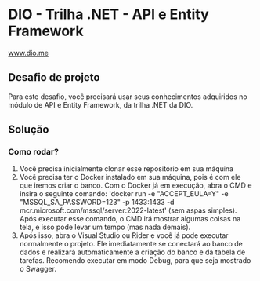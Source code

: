 # DIO - Trilha .NET - API e Entity Framework
www.dio.me

## Desafio de projeto
Para este desafio, você precisará usar seus conhecimentos adquiridos no módulo de API e Entity Framework, da trilha .NET da DIO.

## Solução
### Como rodar?
1. Você precisa inicialmente clonar esse repositório em sua máquina
2. Você precisa ter o Docker instalado em sua máquina, pois é com ele que iremos criar o banco. Com o Docker já em execução, abra o CMD e insira o seguinte comando: 'docker run -e "ACCEPT_EULA=Y" -e "MSSQL_SA_PASSWORD=123" -p 1433:1433 -d mcr.microsoft.com/mssql/server:2022-latest' (sem aspas simples). Após executar esse comando, o CMD irá mostrar algumas coisas na tela, e isso pode levar um tempo (mas nada demais).
3. Após isso, abra o Visual Studio ou Rider e você já pode executar normalmente o projeto. Ele imediatamente se conectará ao banco de dados e realizará automaticamente a criação do banco e da tabela de tarefas. Recomendo executar em modo Debug, para que seja mostrado o Swagger.

